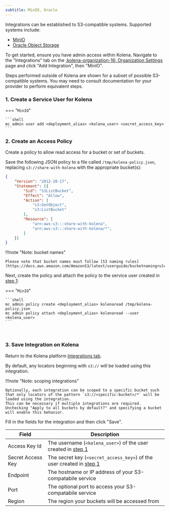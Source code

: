 ```yaml
---
subtitle: MinIO, Oracle
---
```


Integrations can be established to S3-compatible systems.
Supported systems include:
* [MinIO](https://min.io/docs)
* [Oracle Object Storage](https://docs.oracle.com/en-us/iaas/Content/Object/Tasks/s3compatibleapi.htm)

To get started, ensure you have admin access within Kolena.
Navigate to the "Integrations" tab on the [:kolena-organization-16: Organization Settings](https://app.kolena.io/redirect/organization?tab=integrations) page and click "Add Integration", then "MinIO".

Steps performed outside of Kolena are shown for a subset of possible S3-compatible systems.
You may need to consult documentation for your provider to perform equivalent steps.

### 1. Create a Service User for Kolena


=== "`MinIO`"

    ```shell
    mc admin user add <deployment_alias> <kolena_user> <secret_access_key>
    ```


### 2. Create an Access Policy

Create a policy to allow read access for a bucket or set of buckets.

Save the following JSON policy to a file called `/tmp/kolena-policy.json`, replacing `s3://share-with-kolena` with the appropriate bucket(s):


```json
{
    "Version": "2012-10-17",
    "Statement": [{
        "Sid": "S3ListBucket",
        "Effect": "Allow",
        "Action": [
            "s3:GetObject",
            "s3:ListBucket"
        ],
        "Resource": [
            "arn:aws:s3:::share-with-kolena",
            "arn:aws:s3:::share-with-kolena/*",
        ]
    }]
}
```

!!!note "Note: bucket names"

    Please note that bucket names must follow [S3 naming rules](https://docs.aws.amazon.com/AmazonS3/latest/userguide/bucketnamingrules.html)

Next, create the policy and attach the policy to the service user created in [step 1](#1-create-a-service-user-for-kolena):

=== "`MinIO`"

    ```shell
    mc admin policy create <deployment_alias> kolenaread /tmp/kolena-policy.json
    mc admin policy attach <deployment_alias> kolenaread --user <kolena_user>
    ```

​   ​
### 3. Save Integration on Kolena

Return to the Kolena platform [Integrations tab](https://app.kolena.io/redirect/organization?tab=integrations).

By default, any locators beginning with `s3://` will be loaded using this integration.

!!!note "Note: scoping integrations"

    Optionally, each integration can be scoped to a specific bucket such that only locators of the pattern `s3://<specific-bucket>/*` will be loaded using the integration.
    This can be necessary if multiple integrations are required.
    Unchecking "Apply to all buckets by default?" and specifying a bucket will enable this behavior.

Fill in the fields for the integration and then click "Save".

| Field | Description |
|---|---|
| Access Key Id | The username (`<kolena_user>`) of the user created in [step 1](#1-create-a-service-user-for-kolena) |
| Secret Access Key | The secret key (`<secret_access_key>`) of the user created in [step 1](#1-create-a-service-user-for-kolena) |
| Endpoint | The hostname or IP address of your S3-compatabile service |
| Port | The optional port to access your S3-compatabile service |
| Region | The region your buckets will be accessed from |
